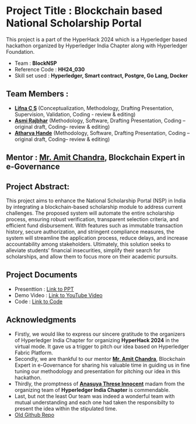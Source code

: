 # Project Title : **Blockchain based National Scholarship Portal**
This project is a part of the HyperHack 2024 which is a Hyperledger based hackathon organized by Hyperledger India Chapter along with Hyperledger Foundation.
- Team : **BlockNSP**
- Reference Code : **HH24_030**
- Skill set used : **Hyperledger, Smart contract, Postgre, Go Lang, Docker**

## Team Members :
  - [**Lifna C S**](https://www.linkedin.com/in/lifna-c-s-94015678/) (Conceptualization, Methodology, Drafting Presentation, Supervision, Validation, Coding - review & editing)
  - [**Asmi Rajbhar**](https://www.linkedin.com/in/asmi-rajbhar-818613239/) (Methodology, Software, Drafting Presentation, Coding – original draft, Coding– review & editing)
  - [**Atharva Hande**](https://www.linkedin.com/in/atharva-hande/) (Methodology, Software, Drafting Presentation, Coding – original draft, Coding– review & editing)

## Mentor : [**Mr. Amit Chandra**](https://www.linkedin.com/in/amitchandra13/), Blockchain Expert in e-Governance

## Project Abstract:
This project aims to enhance the National Scholarship Portal (NSP) in India by integrating a blockchain-based scholarship module to address current challenges. The proposed system will automate the entire scholarship process, ensuring robust verification, transparent selection criteria, and efficient fund disbursement. With features such as immutable transaction history, secure authorization, and stringent compliance measures, the system will streamline the application process, reduce delays, and increase accountability among stakeholders. Ultimately, this solution seeks to alleviate students' financial insecurities, simplify their search for scholarships, and allow them to focus more on their academic pursuits.

## Project Documents
- Presenttion :  [Link to PPT]()
- Demo Video : [Link to YouTube Video](https://youtu.be/UsxJwS-7ASI)
- Code : [Link to Code](https://github.com/LifnaJos/HyperHack2024-BlockNSP/tree/main/code)

## Acknowledgments
- Firstly, we would like to express our sincere gratitude to the organizers of Hyperledger India Chapter for organizing **HyperHack 2024** in the virtual mode. It gave us a trigger to pitch our idea based on Hyperledger Fabric Platform.
- Secondly, we are thankful to our mentor [**Mr. Amit Chandra**](https://www.linkedin.com/in/amitchandra13/), Blockchain Expert in e-Governance for sharing his valuable time in guiding us in fine tuning our methodology and presentation for pitching our idea in this hackathon.
- Thirdly, the promptness of [**Anasuya Threse Innocent**](https://www.linkedin.com/in/anasuyathrese/) madam from the organizing team of **Hyperledger India Chapter** is commendable. 
- Last, but not the least Our team was indeed a wonderful team with mutual understanding and each one had taken the responsibilty to present the idea within the stipulated time. 
- [Old Github Repo](https://github.com/LifnaJos/Blockchain-based-National-Scholarship-Portal)
